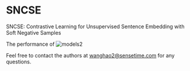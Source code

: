 # SNCSE
SNCSE: Contrastive Learning for Unsupervised Sentence Embedding with Soft Negative Samples

The performance of 
![models2](https://user-images.githubusercontent.com/49329979/149649193-849afb0a-6cdf-4944-90ff-eb917ef8653a.png)


Feel free to contact the authors at wanghao2@sensetime.com for any questions.
